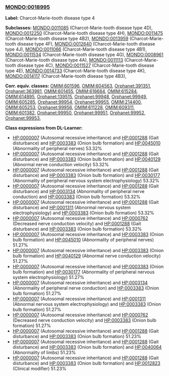 
### [MONDO:0018995](http://purl.obolibrary.org/obo/MONDO_0018995)
**Label:** Charcot-Marie-tooth disease type 4

**Subclasses:** [MONDO:0011085](http://purl.obolibrary.org/obo/MONDO_0011085) (Charcot-Marie-tooth disease type 4D), [MONDO:0012250](http://purl.obolibrary.org/obo/MONDO_0012250) (Charcot-Marie-tooth disease type 4H), [MONDO:0011475](http://purl.obolibrary.org/obo/MONDO_0011475) (Charcot-Marie-tooth disease type 4B2), [MONDO:0013959](http://purl.obolibrary.org/obo/MONDO_0013959) (Charcot-Marie-tooth disease type 4F), [MONDO:0012640](http://purl.obolibrary.org/obo/MONDO_0012640) (Charcot-Marie-tooth disease type 4J), [MONDO:0011066](http://purl.obolibrary.org/obo/MONDO_0011066) (Charcot-Marie-tooth disease type 4B1), [MONDO:0011534](http://purl.obolibrary.org/obo/MONDO_0011534) (Charcot-Marie-tooth disease type 4G), [MONDO:0008961](http://purl.obolibrary.org/obo/MONDO_0008961) (Charcot-Marie-tooth disease type 4A), [MONDO:0011113](http://purl.obolibrary.org/obo/MONDO_0011113) (Charcot-Marie-tooth disease type 4C), [MONDO:0011527](http://purl.obolibrary.org/obo/MONDO_0011527) (Charcot-Marie-tooth disease type 4E), [MONDO:0014733](http://purl.obolibrary.org/obo/MONDO_0014733) (Charcot-Marie-tooth disease type 4K), [MONDO:0014117](http://purl.obolibrary.org/obo/MONDO_0014117) (Charcot-Marie-tooth disease type 4B3), 

**Corr. equiv. classes:** [OMIM:601596](http://purl.obolibrary.org/obo/OMIM_601596), [OMIM:604563](http://purl.obolibrary.org/obo/OMIM_604563), [Orphanet:391351](http://www.orpha.net/ORDO/Orphanet_391351), [Orphanet:363981](http://www.orpha.net/ORDO/Orphanet_363981), [OMIM:601455](http://purl.obolibrary.org/obo/OMIM_601455), [OMIM:616684](http://purl.obolibrary.org/obo/OMIM_616684), [OMIM:615284](http://purl.obolibrary.org/obo/OMIM_615284), [OMIM:614895](http://purl.obolibrary.org/obo/OMIM_614895), [Orphanet:139515](http://www.orpha.net/ORDO/Orphanet_139515), [Orphanet:99948](http://www.orpha.net/ORDO/Orphanet_99948), [Orphanet:99949](http://www.orpha.net/ORDO/Orphanet_99949), [OMIM:605285](http://purl.obolibrary.org/obo/OMIM_605285), [Orphanet:99954](http://www.orpha.net/ORDO/Orphanet_99954), [Orphanet:99955](http://www.orpha.net/ORDO/Orphanet_99955), [OMIM:214400](http://purl.obolibrary.org/obo/OMIM_214400), [OMIM:605253](http://purl.obolibrary.org/obo/OMIM_605253), [Orphanet:99956](http://www.orpha.net/ORDO/Orphanet_99956), [OMIM:611228](http://purl.obolibrary.org/obo/OMIM_611228), [OMIM:609311](http://purl.obolibrary.org/obo/OMIM_609311), [OMIM:601382](http://purl.obolibrary.org/obo/OMIM_601382), [Orphanet:99950](http://www.orpha.net/ORDO/Orphanet_99950), [Orphanet:99951](http://www.orpha.net/ORDO/Orphanet_99951), [Orphanet:99952](http://www.orpha.net/ORDO/Orphanet_99952), [Orphanet:99953](http://www.orpha.net/ORDO/Orphanet_99953), 

**Class expressions from DL-Learner:**

- [HP:0000007](http://purl.obolibrary.org/obo/HP_0000007) (Autosomal recessive inheritance) and [HP:0001288](http://purl.obolibrary.org/obo/HP_0001288) (Gait disturbance) and [HP:0003383](http://purl.obolibrary.org/obo/HP_0003383) (Onion bulb formation) and [HP:0045010](http://purl.obolibrary.org/obo/HP_0045010) (Abnormality of peripheral nerves) 53.32%
- [HP:0000007](http://purl.obolibrary.org/obo/HP_0000007) (Autosomal recessive inheritance) and [HP:0001288](http://purl.obolibrary.org/obo/HP_0001288) (Gait disturbance) and [HP:0003383](http://purl.obolibrary.org/obo/HP_0003383) (Onion bulb formation) and [HP:0040129](http://purl.obolibrary.org/obo/HP_0040129) (Abnormal nerve conduction velocity) 53.32%
- [HP:0000007](http://purl.obolibrary.org/obo/HP_0000007) (Autosomal recessive inheritance) and [HP:0001288](http://purl.obolibrary.org/obo/HP_0001288) (Gait disturbance) and [HP:0003383](http://purl.obolibrary.org/obo/HP_0003383) (Onion bulb formation) and [HP:0030177](http://purl.obolibrary.org/obo/HP_0030177) (Abnormality of peripheral nervous system electrophysiology) 53.32%
- [HP:0000007](http://purl.obolibrary.org/obo/HP_0000007) (Autosomal recessive inheritance) and [HP:0001288](http://purl.obolibrary.org/obo/HP_0001288) (Gait disturbance) and [HP:0003134](http://purl.obolibrary.org/obo/HP_0003134) (Abnormality of peripheral nerve conduction) and [HP:0003383](http://purl.obolibrary.org/obo/HP_0003383) (Onion bulb formation) 53.32%
- [HP:0000007](http://purl.obolibrary.org/obo/HP_0000007) (Autosomal recessive inheritance) and [HP:0001288](http://purl.obolibrary.org/obo/HP_0001288) (Gait disturbance) and [HP:0001311](http://purl.obolibrary.org/obo/HP_0001311) (Abnormal nervous system electrophysiology) and [HP:0003383](http://purl.obolibrary.org/obo/HP_0003383) (Onion bulb formation) 53.32%
- [HP:0000007](http://purl.obolibrary.org/obo/HP_0000007) (Autosomal recessive inheritance) and [HP:0000762](http://purl.obolibrary.org/obo/HP_0000762) (Decreased nerve conduction velocity) and [HP:0001288](http://purl.obolibrary.org/obo/HP_0001288) (Gait disturbance) and [HP:0003383](http://purl.obolibrary.org/obo/HP_0003383) (Onion bulb formation) 53.32%
- [HP:0000007](http://purl.obolibrary.org/obo/HP_0000007) (Autosomal recessive inheritance) and [HP:0003383](http://purl.obolibrary.org/obo/HP_0003383) (Onion bulb formation) and [HP:0045010](http://purl.obolibrary.org/obo/HP_0045010) (Abnormality of peripheral nerves) 51.27%
- [HP:0000007](http://purl.obolibrary.org/obo/HP_0000007) (Autosomal recessive inheritance) and [HP:0003383](http://purl.obolibrary.org/obo/HP_0003383) (Onion bulb formation) and [HP:0040129](http://purl.obolibrary.org/obo/HP_0040129) (Abnormal nerve conduction velocity) 51.27%
- [HP:0000007](http://purl.obolibrary.org/obo/HP_0000007) (Autosomal recessive inheritance) and [HP:0003383](http://purl.obolibrary.org/obo/HP_0003383) (Onion bulb formation) and [HP:0030177](http://purl.obolibrary.org/obo/HP_0030177) (Abnormality of peripheral nervous system electrophysiology) 51.27%
- [HP:0000007](http://purl.obolibrary.org/obo/HP_0000007) (Autosomal recessive inheritance) and [HP:0003134](http://purl.obolibrary.org/obo/HP_0003134) (Abnormality of peripheral nerve conduction) and [HP:0003383](http://purl.obolibrary.org/obo/HP_0003383) (Onion bulb formation) 51.27%
- [HP:0000007](http://purl.obolibrary.org/obo/HP_0000007) (Autosomal recessive inheritance) and [HP:0001311](http://purl.obolibrary.org/obo/HP_0001311) (Abnormal nervous system electrophysiology) and [HP:0003383](http://purl.obolibrary.org/obo/HP_0003383) (Onion bulb formation) 51.27%
- [HP:0000007](http://purl.obolibrary.org/obo/HP_0000007) (Autosomal recessive inheritance) and [HP:0000762](http://purl.obolibrary.org/obo/HP_0000762) (Decreased nerve conduction velocity) and [HP:0003383](http://purl.obolibrary.org/obo/HP_0003383) (Onion bulb formation) 51.27%
- [HP:0000007](http://purl.obolibrary.org/obo/HP_0000007) (Autosomal recessive inheritance) and [HP:0001288](http://purl.obolibrary.org/obo/HP_0001288) (Gait disturbance) and [HP:0003383](http://purl.obolibrary.org/obo/HP_0003383) (Onion bulb formation) 51.23%
- [HP:0000007](http://purl.obolibrary.org/obo/HP_0000007) (Autosomal recessive inheritance) and [HP:0001288](http://purl.obolibrary.org/obo/HP_0001288) (Gait disturbance) and [HP:0003383](http://purl.obolibrary.org/obo/HP_0003383) (Onion bulb formation) and [HP:0040064](http://purl.obolibrary.org/obo/HP_0040064) (Abnormality of limbs) 51.23%
- [HP:0000007](http://purl.obolibrary.org/obo/HP_0000007) (Autosomal recessive inheritance) and [HP:0001288](http://purl.obolibrary.org/obo/HP_0001288) (Gait disturbance) and [HP:0003383](http://purl.obolibrary.org/obo/HP_0003383) (Onion bulb formation) and [HP:0012823](http://purl.obolibrary.org/obo/HP_0012823) (Clinical modifier) 51.23%


